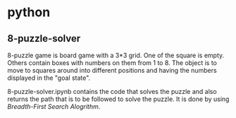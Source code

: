 # python

## 8-puzzle-solver
8-puzzle game is board game with a 3*3 grid. One of the square is empty. Others contain boxes with numbers on them from 1 to 8. The object is to move to squares around into different positions and having the numbers displayed in the "goal state". 

8-puzzle-solver.ipynb contains the code that solves the puzzle and also returns the path that is to be followed to solve the puzzle. It is done by using *Breadth-First Search Alogrithm*.
